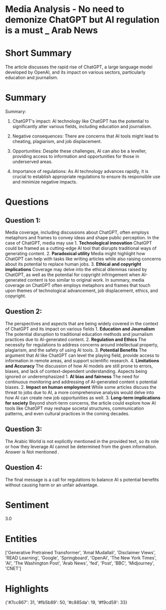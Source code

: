 # Media Analysis - No need to demonize ChatGPT but AI regulation is a must _ Arab News

# Short Summary
The article discusses the rapid rise of ChatGPT, a large language model developed by OpenAI, and its impact on various sectors, particularly education and journalism.

# Summary
Summary:

1. ChatGPT's impact: AI technology like ChatGPT has the potential to significantly alter various fields, including education and journalism.

2. Negative consequences: There are concerns that AI tools might lead to cheating, plagiarism, and job displacement.

3. Opportunities: Despite these challenges, AI can also be a leveller, providing access to information and opportunities for those in underserved areas.

4. Importance of regulations: As AI technology advances rapidly, it is crucial to establish appropriate regulations to ensure its responsible use and minimize negative impacts.

# Questions
## Question 1:
Media coverage, including discussions about ChatGPT, often employs metaphors and frames to convey ideas and shape public perception. In the case of ChatGPT, media may use  1. **Technological innovation** ChatGPT could be framed as a cutting-edge AI tool that disrupts traditional ways of generating content. 2. **Paradoxical utility** Media might highlight how ChatGPT can help with tasks like writing articles while also raising concerns about its potential to replace human jobs. 3. **Ethical and copyright implications** Coverage may delve into the ethical dilemmas raised by ChatGPT, as well as the potential for copyright infringement when AI-generated content is too similar to original work. In summary, media coverage on ChatGPT often employs metaphors and frames that touch upon themes of technological advancement, job displacement, ethics, and copyright.
## Question 2:
The perspectives and aspects that are being widely covered in the context of ChatGPT and its impact on various fields  1. **Education and Journalism** The potential disruption to traditional education methods and journalism practices due to AI-generated content. 2. **Regulation and Ethics** The necessity for regulations to address concerns around intellectual property, plagiarism, and the safety of using AI tools. 3. **Potential Benefits** The argument that AI like ChatGPT can level the playing field, provide access to information in remote areas, and support scientific research. 4. **Limitations and Accuracy** The discussion of how AI models are still prone to errors, biases, and lack of context-dependent understanding. Aspects being ignored or underemphasized  1. **AI bias and fairness** The need for continuous monitoring and addressing of AI-generated content s potential biases. 2. **Impact on human employment** While some articles discuss the threat to jobs due to AI, a more comprehensive analysis would delve into how AI can create new job opportunities as well. 3. **Long-term implications for society** Beyond short-term concerns, the article could explore how AI tools like ChatGPT may reshape societal structures, communication patterns, and even cultural practices in the coming decades.
## Question 3:
The Arabic World is not explicitly mentioned in the provided text, so its role or how they leverage AI cannot be determined from the given information. Answer is Not mentioned .
## Question 4:
The final message is a call for regulations to balance AI s potential benefits without causing harm or an unfair advantage.


# Sentiment
3.0

# Entities
['Generative Pretrained Transformer', 'Amal Mudallali', 'Disclaimer Views', 'READ Learning', 'Google', 'Springboard', 'OpenAI', 'The New York Times', 'AI', 'The Washington Post', 'Arab News', 'fed', 'Post', 'BBC', 'Midjourney', 'CNET']

# Highlights
{'#7cc867': 31, '#fb5b89': 50, '#c885da': 19, '#f9cd59': 33}

